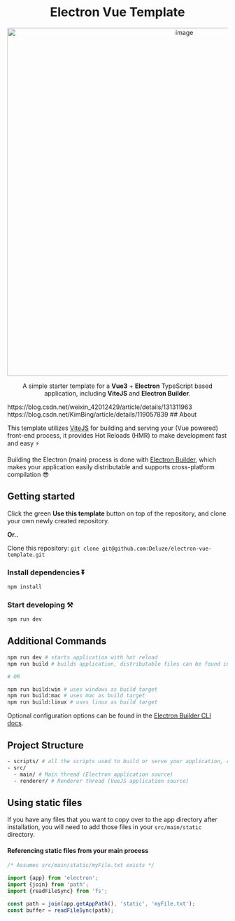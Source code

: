 <div align="center"> 

<!-- 启动时自动打开了废水应用 修改默认启动端口 8080  -->

# Electron Vue Template
  
<img width="794" alt="image" src="https://user-images.githubusercontent.com/32544586/222748627-ee10c9a6-70d2-4e21-b23f-001dd8ec7238.png">

A simple starter template for a **Vue3** + **Electron** TypeScript based application, including **ViteJS** and **Electron Builder**.
</div>
https://blog.csdn.net/weixin_42012429/article/details/131311963
https://blog.csdn.net/KimBing/article/details/119057839
## About

This template utilizes [ViteJS](https://vitejs.dev) for building and serving your (Vue powered) front-end process, it provides Hot Reloads (HMR) to make development fast and easy ⚡ 

Building the Electron (main) process is done with [Electron Builder](https://www.electron.build/), which makes your application easily distributable and supports cross-platform compilation 😎

## Getting started

Click the green **Use this template** button on top of the repository, and clone your own newly created repository.

**Or..**

Clone this repository: `git clone git@github.com:Deluze/electron-vue-template.git`


### Install dependencies ⏬

```bash
npm install
```

### Start developing ⚒️

```bash
npm run dev
```

## Additional Commands

```bash
npm run dev # starts application with hot reload
npm run build # builds application, distributable files can be found in "dist" folder

# OR

npm run build:win # uses windows as build target
npm run build:mac # uses mac as build target
npm run build:linux # uses linux as build target
```

Optional configuration options can be found in the [Electron Builder CLI docs](https://www.electron.build/cli.html).
## Project Structure

```bash
- scripts/ # all the scripts used to build or serve your application, change as you like.
- src/
  - main/ # Main thread (Electron application source)
  - renderer/ # Renderer thread (VueJS application source)
```

## Using static files

If you have any files that you want to copy over to the app directory after installation, you will need to add those files in your `src/main/static` directory.

#### Referencing static files from your main process

```ts
/* Assumes src/main/static/myFile.txt exists */

import {app} from 'electron';
import {join} from 'path';
import {readFileSync} from 'fs';

const path = join(app.getAppPath(), 'static', 'myFile.txt');
const buffer = readFileSync(path);
```

